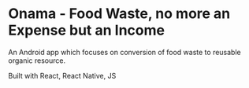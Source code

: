 # Onama - Food Waste, no more an Expense but an Income

An Android app which focuses on conversion of food waste to reusable organic resource.

Built with React, React Native, JS
